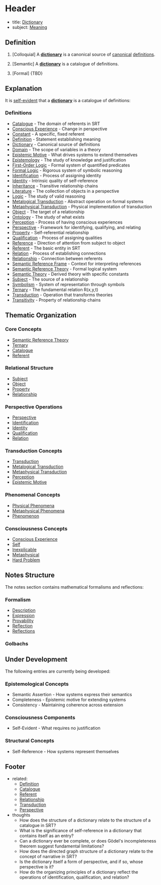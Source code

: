 # Header
- title: [Dictionary](.dictionary.md)
- subject: [Meaning](../encyclopedia/semantic-reference-theory.md)

## Definition

1. [Colloquial] A [**dictionary**](dictionary.md) is a canonical source of [canonical](canonical.md) [definitions](definition.md).

2. [Semantic] A [**dictionary**](dictionary.md) is a catalogue of definitions.

3. [Formal] {TBD}

## Explanation

It is [self-evident](self-evident.md) that a [**dictionary**](dictionary.md) is a catalogue of definitions:

### Definitions

- [Catalogue](./catalogue.md) - The domain of referents in SRT
- [Conscious Experience](./conscious-experience.md) - Change in perspective
- [Constant](./constant.md) - A specific, fixed referent
- [Definition](./definition.md) - Statement establishing meaning
- [Dictionary](./.dictionary.md) - Canonical source of definitions
- [Domain](./domain.md) - The scope of variables in a theory
- [Epistemic Motive](./epistemic-motive.md) - What drives systems to extend themselves
- [Epistemology](./epistemology.md) - The study of knowledge and justification
- [First-Order Logic](./first-order-logic.md) - Formal system of quantified predicates
- [Formal Logic](./formal-logic.md) - Rigorous system of symbolic reasoning
- [Identification](./identification.md) - Process of assigning identity
- [Identity](./identity.md) - Intrinsic quality of self-reference
- [Inheritance](./inheritance.md) - Transitive relationship chains
- [Literature](./literature.md) - The collection of objects in a perspective
- [Logic](./logic.md) - The study of valid reasoning
- [Metalogical Transduction](./metalogical-transduction.md) - Abstract operation on formal systems
- [Metaphysical Transduction](./metaphysical-transduction.md) - Physical implementation of transduction
- [Object](./object.md) - The target of a relationship
- [Ontology](./ontology.md) - The study of what exists
- [Perception](./perception.md) - Process of having conscious experiences
- [Perspective](./perspective.md) - Framework for identifying, qualifying, and relating
- [Property](./property.md) - Self-referential relationship
- [Qualification](./qualification.md) - Process of assigning qualities
- [Reference](./reference.md) - Direction of attention from subject to object
- [Referent](./referent.md) - The basic entity in SRT
- [Relation](./relation.md) - Process of establishing connections
- [Relationship](./relationship.md) - Connection between referents
- [Semantic Reference Frame](./semantic-reference-frame.md) - Context for interpreting references
- [Semantic Reference Theory](./semantic-reference-theory.md) - Formal logical system
- [Semantic Theory](./semantic-theory.md) - Derived theory with specific constants
- [Subject](./subject.md) - The source of a relationship
- [Symbolism](./symbolism.md) - System of representation through symbols
- [Ternary](./ternary.md) - The fundamental relation R(x,y,t)
- [Transduction](./transduction.md) - Operation that transforms theories
- [Transitivity](./transitivity.md) - Property of relationship chains

## Thematic Organization

### Core Concepts
- [Semantic Reference Theory](./semantic-reference-theory.md)
- [Ternary](./ternary.md)
- [Catalogue](./catalogue.md)
- [Referent](./referent.md)

### Relational Structure
- [Subject](./subject.md)
- [Object](./object.md)
- [Property](./property.md)
- [Relationship](./relationship.md)

### Perspective Operations
- [Perspective](./perspective.md)
- [Identification](./identification.md)
- [Identity](./identity.md)
- [Qualification](./qualification.md)
- [Relation](./relation.md)

### Transduction Concepts
- [Transduction](./transduction.md)
- [Metalogical Transduction](./metalogical-transduction.md)
- [Metaphysical Transduction](./metaphysical-transduction.md)
- [Perception](./perception.md)
- [Epistemic Motive](./epistemic-motive.md)

### Phenomenal Concepts
- [Physical Phenomena](./physical-phenomena.md)
- [Metaphysical Phenomena](./metaphysical-phenomena.md)
- [Phenomenon](./phenomenon.md)

### Consciousness Concepts
- [Conscious Experience](./conscious-experience.md)
- [Self](./self.md)
- [Inexplicable](./inexplicable.md)
- [Metaphysical](./metaphysical.md)
- [Hard Problem](./hard-problem.md)


## Notes Structure

The notes section contains mathematical formalisms and reflections:

### Formalism
- [Description](../notes/formalism/1-description/index.md)
- [Expression](../notes/formalism/2-expression/index.md)
- [Provability](../notes/formalism/3-provability/index.md)
- [Reflection](../notes/formalism/4-reflection/index.md)
- [Reflections](../notes/formalism/reflections/index.md)

### Golbachs

## Under Development

The following entries are currently being developed:

### Epistemological Concepts
- Semantic Assertion - How systems express their semantics
- Completeness - Epistemic motive for extending systems
- Consistency - Maintaining coherence across extension

### Consciousness Components
- Self-Evident - What requires no justification

### Structural Concepts
- Self-Reference - How systems represent themselves

## Footer
- related: 
  - [Definition](definition.md)
  - [Catalogue](catalogue.md)
  - [Referent](referent.md)
  - [Relationship](relationship.md)
  - [Transduction](transduction.md)
  - [Perspective](perspective.md)
- thoughts
  - How does the structure of a dictionary relate to the structure of a catalogue in SRT?
  - What is the significance of self-reference in a dictionary that contains itself as an entry?
  - Can a dictionary ever be complete, or does Gödel's incompleteness theorem suggest fundamental limitations?
  - How does the directed graph structure of a dictionary relate to the concept of narrative in SRT?
  - Is the dictionary itself a form of perspective, and if so, whose perspective is it?
  - How do the organizing principles of a dictionary reflect the operations of identification, qualification, and relation?